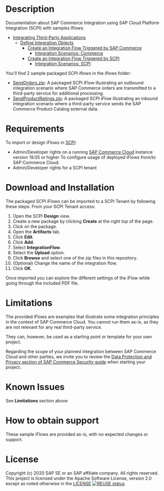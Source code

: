 <!--
SPDX-FileCopyrightText: 2020 Pascal Barbier <pascal.barbier@sap.com>

SPDX-License-Identifier: Apache-2.0
-->

# Description
Documentation about SAP Commerce Integration using SAP Cloud Platform Integration (SCPI) with samples Iflows:

-   [Integrating Third-Party Applications](Integrating_Third-Party_Applications.md)
    -   [Define Integration Objects](Define_Integration_Objects.md)
        -   [Create an Integration Flow Triggered by SAP Commerce](Create_an_Integration_Flow_Triggered_by_SAP_Commerce.md)
            -   [Integration Scenarios: Commerce](Integration_Scenarios_Commerce.md)
        -   [Create an Integration Flow Triggered by SCPI](Create_an_Integration_Flow_Triggered_by_SCPI.md)
            -   [Integration Scenarios: SCPI](Integration_Scenarios_SCPI.md)


You'll find 2 sample packaged SCPI iflows in the iflows folder:
* [SendOrders.zip](../../releases/download/1.0.0/SendOrders.zip): A packaged SCPI iFlow illustrating an outbound integration scenario where SAP Commerce orders are transmitted to a third-party service for additional processing.
* [SendProductRatings.zip](../../releases/download/1.0.0/SendProductRatings.zip): A packaged SCPI iFlow illustrating an inbound integration scenario where a third-party service sends the SAP Commerce Product Catalog external data.

# Requirements
To import or design iFlows in [SCPI](https://help.sap.com/viewer/product/CLOUD_INTEGRATION):
* Admin/Developer rights on a running [SAP Commerce Cloud](https://help.sap.com/viewer/product/SAP_COMMERCE_CLOUD_PUBLIC_CLOUD) instance version 19.05 or higher
To configure usage of deployed iFlows from/to SAP Commerce Cloud:
* Admin/Developer rights for a SCPI tenant
# Download and Installation
The packaged SCPI iFlows can be imported to a SCPI Tenant by following these steps:
From your SCPI Tenant access:
1. Open the SCPI **Design** view.
2. Create a new package by clicking **Create** at the right top of the page.
3. Click on the package.
4. Open the **Artifacts** tab.
5. Click **Edit**.
6. Click **Add**.
7. Select **IntegrationFlow**.
8. Select the **Upload** option. 
9. Click **Browse** and select one of the zip files in this repository.
10. (Optional) Change the name of the integration flow.
11. Click **OK**.

Once imported you can explore the different settings of the iFlow while going through the included PDF file.

# Limitations
The provided iFlows are examples that illustrate some integration principles in the context of SAP Commerce Cloud. You cannot run them as-is, as they are not relevant for any real third-party service.

They can, however, be used as a starting point or template for your own project.

Regarding the scope of your planned integration between SAP Commerce Cloud and other parties, we invite you to review the [Data Protection and Privacy section of SAP Commerce Security guide](https://help.sap.com/viewer/9433604f14ac4ed98908c6d4e7d8c1cc/1905/en-US/eff17b4180504a7d93134aa1d7c47a47.html) when starting your project.
# Known Issues
See **Limitations** section above
# How to obtain support
These sample iFlows are provided as-is, with no expected changes or support.
# License
Copyright (c) 2020 SAP SE or an SAP affiliate company. All rights reserved. This project is licensed under the Apache Software License, version 2.0 except as noted otherwise in the [LICENSE](LICENSES/Apache-2.0.txt)
[![REUSE status](https://api.reuse.software/badge/github.com/SAP-samples/scpi-commerce-cloud-integration-samples)](https://api.reuse.software/info/github.com/SAP-samples/scpi-commerce-cloud-integration-samples)
